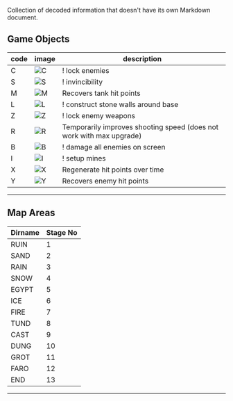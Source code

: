 Collection of decoded information that doesn't have its own Markdown document.

## Game Objects

| code | image                                                                                           | description                                                          |
|------|-------------------------------------------------------------------------------------------------|----------------------------------------------------------------------|
| C    | ![C](https://github.com/jupiterbjy/OpenAT/assets/45421813/6e792a72-85b0-4076-bebe-432f1cc010f1) | ! lock enemies                                                       |
| S    | ![S](https://github.com/jupiterbjy/OpenAT/assets/45421813/02deccf2-cd0e-4978-a3f0-412e564b09ff) | ! invincibility                                                      |
| M    | ![M](https://github.com/jupiterbjy/OpenAT/assets/45421813/93088393-b98d-4d54-b025-22ba78e8769f) | Recovers tank hit points                                             |
| L    | ![L](https://github.com/jupiterbjy/OpenAT/assets/45421813/272936d8-18d7-4a2e-b29c-20c780ddcf44) | ! construct stone walls around base                                  |
| Z    | ![Z](https://github.com/jupiterbjy/OpenAT/assets/45421813/106aaaa3-3c21-4193-8b11-3bcda32c2387) | ! lock enemy weapons                                                 |
| R    | ![R](https://github.com/jupiterbjy/OpenAT/assets/45421813/da6bcd91-8e47-4fc6-a761-69828fe84ee3) | Temporarily improves shooting speed (does not work with max upgrade) |
| B    | ![B](https://github.com/jupiterbjy/OpenAT/assets/45421813/97b6bb11-b89a-47a4-b7d9-d8b6aee9a1f4) | ! damage all enemies on screen                                       |
| I    | ![I](https://github.com/jupiterbjy/OpenAT/assets/45421813/2c854d87-479d-46bf-a567-fd75c4d7efd9) | ! setup mines                                                        |
| X    | ![X](https://github.com/jupiterbjy/OpenAT/assets/45421813/2a885c67-1203-4ee1-864a-c55c16a9f6d4) | Regenerate hit points over time                                      |
| Y    | ![Y](https://github.com/jupiterbjy/OpenAT/assets/45421813/78e90725-1a16-4af9-a255-ded8e45b3525) | Recovers enemy hit points                                            |

---

## Map Areas

| Dirname | Stage No |
|---------|----------|
| RUIN    | 1        |
| SAND    | 2        |
| RAIN    | 3        |
| SNOW    | 4        |
| EGYPT   | 5        |
| ICE     | 6        |
| FIRE    | 7        |
| TUND    | 8        |
| CAST    | 9        |
| DUNG    | 10       |
| GROT    | 11       |
| FARO    | 12       |
| END     | 13       |

---
